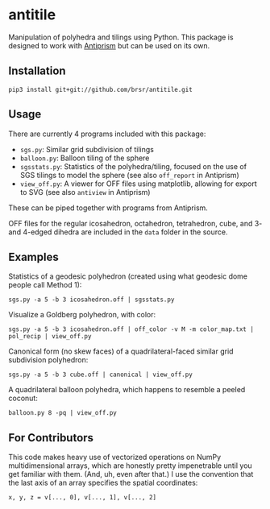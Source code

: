 # antitile
Manipulation of polyhedra and tilings using Python. This package is designed to work with [Antiprism](https://github.com/antiprism/antiprism) but can be used on its own.

## Installation

    pip3 install git+git://github.com/brsr/antitile.git

## Usage
There are currently 4 programs included with this package:
* `sgs.py`: Similar grid subdivision of tilings
* `balloon.py`: Balloon tiling of the sphere
* `sgsstats.py`: Statistics of the polyhedra/tiling, focused on the use of SGS tilings to model the sphere (see also `off_report` in Antiprism)
* `view_off.py`: A viewer for OFF files using matplotlib, allowing for export to SVG (see also `antiview` in Antiprism)

These can be piped together with programs from Antiprism.

OFF files for the regular icosahedron, octahedron, tetrahedron, cube, and 3- and 4-edged dihedra are included in the `data` folder in the source.

## Examples
Statistics of a geodesic polyhedron (created using what geodesic dome people call Method 1):

    sgs.py -a 5 -b 3 icosahedron.off | sgsstats.py

Visualize a Goldberg polyhedron, with color:

    sgs.py -a 5 -b 3 icosahedron.off | off_color -v M -m color_map.txt | pol_recip | view_off.py

Canonical form (no skew faces) of a quadrilateral-faced similar grid subdivision polyhedron:

    sgs.py -a 5 -b 3 cube.off | canonical | view_off.py
    
A quadrilateral balloon polyhedra, which happens to resemble a peeled coconut:

    balloon.py 8 -pq | view_off.py

## For Contributors
This code makes heavy use of vectorized operations on NumPy multidimensional arrays, which are honestly pretty impenetrable until you get familiar with them. (And, uh, even after that.) I use the convention that the last axis of an array specifies the spatial coordinates:

    x, y, z = v[..., 0], v[..., 1], v[..., 2]
